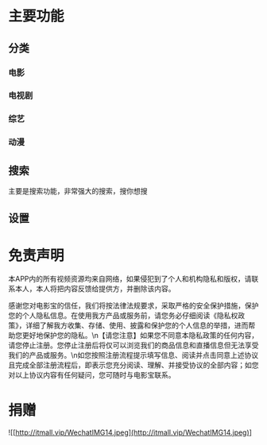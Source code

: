 # 主要功能

## 分类

### 电影

### 电视剧

### 综艺

### 动漫

## 搜索

主要是搜索功能，非常强大的搜索，搜你想搜

## 设置



# 免责声明

本APP内的所有视频资源均来自网络，如果侵犯到了个人和机构隐私和版权，请联系本人，本人将把内容反馈给提供方，并删除该内容。

感谢您对电影宝的信任，我们将按法律法规要求，采取严格的安全保护措施，保护您的个人隐私信息。在使用我方产品或服务前，请您务必仔细阅读《隐私权政策》，详细了解我方收集、存储、使用、披露和保护您的个人信息的举措，进而帮助您更好地保护您的隐私。\n【请您注意】如果您不同意本隐私政策的任何内容，请您停止注册。您停止注册后将仅可以浏览我们的商品信息和直播信息但无法享受我们的产品或服务。\n如您按照注册流程提示填写信息、阅读并点击同意上述协议且完成全部注册流程后，即表示您充分阅读、理解、并接受协议的全部内容；如您对以上协议内容有任何疑问，您可随时与电影宝联系。

# 捐赠

 

![[http://itmall.vip/WechatIMG14.jpeg](http://itmall.vip/WechatIMG14.jpeg)]

